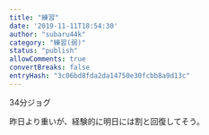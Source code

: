 ```yaml
---
title: "練習"
date: '2019-11-11T18:54:30'
author: "subaru44k"
category: "練習(弱)"
status: "publish"
allowComments: true
convertBreaks: false
entryHash: "3c06bd8fda2da14750e30fcbb8a9d13c"
---
```

34分ジョグ

昨日より重いが、経験的に明日には割と回復してそう。
